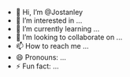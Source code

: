 - 👋 Hi, I’m @Jostanley
- 👀 I’m interested in ...
- 🌱 I’m currently learning ...
- 💞️ I’m looking to collaborate on ...
- 📫 How to reach me ...
- 😄 Pronouns: ...
- ⚡ Fun fact: ...

<!---
Jostanley/Jostanley is a ✨ special ✨ repository because its `README.md` (this file) appears on your GitHub profile.
You can click the Preview link to take a look at your changes.
--->
